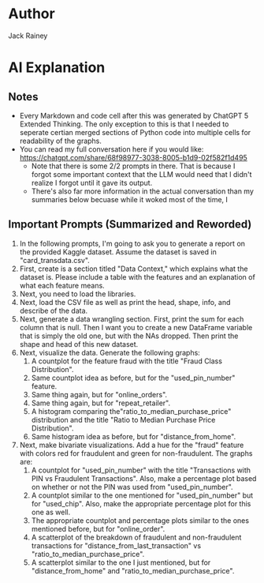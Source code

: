 # Author
Jack Rainey

# AI Explanation
## Notes
- Every Markdown and code cell after this was generated by ChatGPT 5 Extended Thinking. The only exception to this is that I needed to seperate certian merged sections of Python code into multiple cells for readability of the graphs.
- You can read my full conversation here if you would like: https://chatgpt.com/share/68f98977-3038-8005-b1d9-02f582f1d495
  - Note that there is some 2/2 prompts in there. That is because I forgot some important context that the LLM would need that I didn't realize I forgot until it gave its output.
  - There's also far more information in the actual conversation than my summaries below becuase while it woked most of the time, I

## Important Prompts (Summarized and Reworded)
1. In the following prompts, I'm going to ask you to generate a report on the provided Kaggle dataset. Assume the dataset is saved in "card_transdata.csv".
2. First, create is a section titled "Data Context," which explains what the dataset is. Please include a table with the features and an explanation of what each feature means.
3. Next, you need to load the libraries.
4. Next, load the CSV file as well as print the head, shape, info, and describe of the data.
5. Next, generate a data wrangling section. First, print the sum for each column that is null. Then I want you to create a new DataFrame variable that is simply the old one, but with the NAs dropped. Then print the shape and head of this new dataset.
6. Next, visualize the data. Generate the following graphs:
   1. A countplot for the feature fraud with the title "Fraud Class Distribution".
   2. Same countplot idea as before, but for the "used_pin_number" feature.
   3. Same thing again, but for "online_orders".
   4. Same thing again, but for "repeat_retailer".
   5. A histogram comparing the"ratio_to_median_purchase_price" distribution and the title "Ratio to Median Purchase Price Distribution".
   6. Same histogram idea as before, but for "distance_from_home".
7. Next, make bivariate visualizations. Add a hue for the "fraud" feature with colors red for fraudulent and green for non-fraudulent. The graphs are:
   1. A countplot for "used_pin_number" with the title "Transactions with PIN vs Fraudulent Transactions". Also, make a percentage plot based on whether or not the PIN was used from "used_pin_number".
   2. A countplot similar to the one mentioned for "used_pin_number" but for "used_chip". Also, make the appropriate percentage plot for this one as well.
   3. The appropriate countplot and percentage plots similar to the ones mentioned before, but for "online_order".
   4. A scatterplot of the breakdown of fraudulent and non-fraudulent transactions for "distance_from_last_transaction" vs "ratio_to_median_purchase_price".
   5. A scatterplot similar to the one I just mentioned, but for "distance_from_home" and "ratio_to_median_purchase_price".
